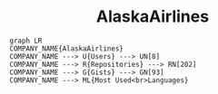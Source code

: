 <h1 align="center">AlaskaAirlines</h1>

```mermaid
graph LR
COMPANY_NAME{AlaskaAirlines}
COMPANY_NAME ---> U{Users} ---> UN[8]
COMPANY_NAME ---> R{Repositories} ---> RN[202]
COMPANY_NAME ---> G{Gists} ---> GN[93]
COMPANY_NAME ---> ML{Most Used<br>Languages}
```
